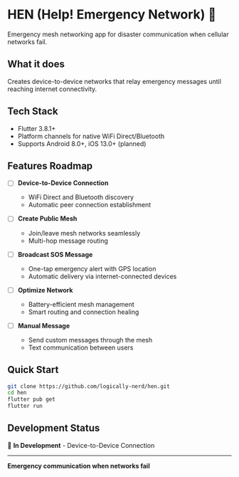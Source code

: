 # HEN (Help! Emergency Network) 🚨

Emergency mesh networking app for disaster communication when cellular networks fail.

## What it does
Creates device-to-device networks that relay emergency messages until reaching internet connectivity.

## Tech Stack
- Flutter 3.8.1+
- Platform channels for native WiFi Direct/Bluetooth
- Supports Android 8.0+, iOS 13.0+ (planned)

## Features Roadmap

- [ ] **Device-to-Device Connection**
  - WiFi Direct and Bluetooth discovery
  - Automatic peer connection establishment
  
- [ ] **Create Public Mesh**
  - Join/leave mesh networks seamlessly
  - Multi-hop message routing
  
- [ ] **Broadcast SOS Message**  
  - One-tap emergency alert with GPS location
  - Automatic delivery via internet-connected devices
  
- [ ] **Optimize Network**
  - Battery-efficient mesh management
  - Smart routing and connection healing
  
- [ ] **Manual Message**
  - Send custom messages through the mesh
  - Text communication between users

## Quick Start
```bash
git clone https://github.com/logically-nerd/hen.git
cd hen
flutter pub get
flutter run
```

## Development Status
🔧 **In Development** - Device-to-Device Connection

---
**Emergency communication when networks fail**